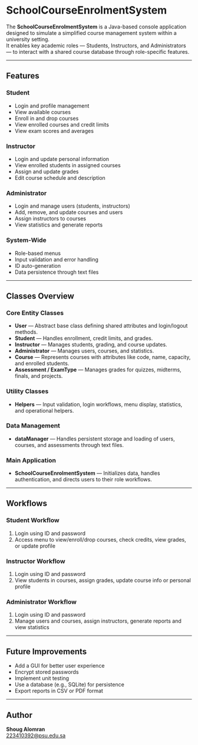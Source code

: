 # SchoolCourseEnrolmentSystem

The **SchoolCourseEnrolmentSystem** is a Java-based console application designed to simulate a simplified course management system within a university setting.  
It enables key academic roles — Students, Instructors, and Administrators — to interact with a shared course database through role-specific features.

---

## Features

### Student
- Login and profile management  
- View available courses  
- Enroll in and drop courses  
- View enrolled courses and credit limits  
- View exam scores and averages

### Instructor
- Login and update personal information  
- View enrolled students in assigned courses  
- Assign and update grades  
- Edit course schedule and description

### Administrator
- Login and manage users (students, instructors)  
- Add, remove, and update courses and users  
- Assign instructors to courses  
- View statistics and generate reports

### System-Wide
- Role-based menus  
- Input validation and error handling  
- ID auto-generation  
- Data persistence through text files

---

## Classes Overview

### Core Entity Classes
- **User<T>** — Abstract base class defining shared attributes and login/logout methods.  
- **Student** — Handles enrollment, credit limits, and grades.  
- **Instructor** — Manages students, grading, and course updates.  
- **Administrator** — Manages users, courses, and statistics.  
- **Course** — Represents courses with attributes like code, name, capacity, and enrolled students.  
- **Assessment / ExamType** — Manages grades for quizzes, midterms, finals, and projects.

### Utility Classes
- **Helpers** — Input validation, login workflows, menu display, statistics, and operational helpers.

### Data Management
- **dataManager** — Handles persistent storage and loading of users, courses, and assessments through text files.

### Main Application
- **SchoolCourseEnrolmentSystem** — Initializes data, handles authentication, and directs users to their role workflows.

---

## Workflows

### Student Workflow
1. Login using ID and password  
2. Access menu to view/enroll/drop courses, check credits, view grades, or update profile

### Instructor Workflow
1. Login using ID and password  
2. View students in courses, assign grades, update course info or personal profile

### Administrator Workflow
1. Login using ID and password  
2. Manage users and courses, assign instructors, generate reports and view statistics

---

## Future Improvements

- Add a GUI for better user experience  
- Encrypt stored passwords  
- Implement unit testing  
- Use a database (e.g., SQLite) for persistence  
- Export reports in CSV or PDF format

---

## Author

**Shoug Alomran**  
223410392@psu.edu.sa